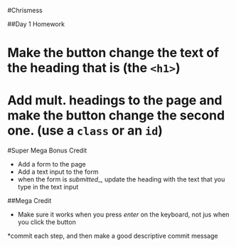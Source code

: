#Chrismess

##Day 1 Homework 

# Make the button change the text of the heading that is (the `<h1>`)

# Add mult. headings to the page and make the button change the second one. (use a `class` or an `id`)


#Super Mega Bonus Credit

* Add a form to the page
* Add a text input to the form
* when the form is _submitted__, update the heading with the text that you type in the text input


##Mega Credit

* Make sure it works when you press _enter_ on the keyboard, not jus when you click the button

*commit each step, and then make a good descriptive commit message